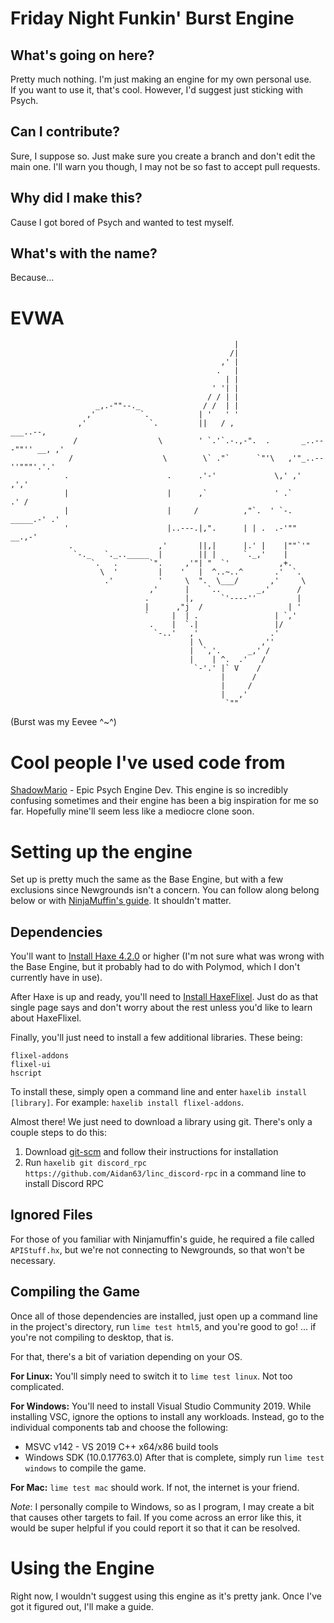# Friday Night Funkin' Burst Engine

## What's going on here?
Pretty much nothing. I'm just making an engine for my own personal use.  
If you want to use it, that's cool. However, I'd suggest just sticking with Psych.

## Can I contribute?
Sure, I suppose so. Just make sure you create a branch and don't edit the main one.
I'll warn you though, I may not be so fast to accept pull requests.

## Why did I make this?
Cause I got bored of Psych and wanted to test myself.

## What's with the name?
Because...

# EVWA
                                                      |
                                                     /|
                                                   ,' |
                                                  .   |
                                                    | |
                                                 ' '| |
                                                / / | |
                       _,.-""--._              / /  | |
                     ,'          `.           | '   ' '
                   ,'              `.         ||   / ,                         ___..--,
                  /                  \        ' `.'`.-.,-".  .       _..---""'' __, ,'
                 /                    \        \` ."`      `"'\   ,'"_..--''"""'.'.'
                .                      .      .'-'             \,' ,'         ,','
                |                      |      ,`               ' .`         .' /
                |                      |     /          ,"`.  ' `-. _____.-' .'
                '                      |..---.|,".      | | .  .-'""   __.,-'
                 .                   ,'       ||,|      |.' |    |""`'"
                  `-._   `._.._____  |        || |      `._,'    |
                      `.   .       `".     ,'"| "  `'           ,+.
                        \  '         |    '   |  ^..~..^       .'  `.
                         .'          '     \  ".  \___/       ,'     \
                                   ,'      |    `..        _,'      /
                                  .        |,      `'----''         |
                                  |      ,"j  /                   | '
                                  `     |  | .                 | `,'
                                   .    |  `.|                 |/
                                    `-..'   ,'                .'
                                            | \             ,''
                                            |  `,'.      _,' /
                                            |    | ^.  .'   /
                                             `-'.' |` V    /
                                                   |      /
                                                   |     /
                                                   |   ,'
                                                    `""
(Burst was my Eevee ^~^)

# Cool people I've used code from
[ShadowMario](https://github.com/ShadowMario) - Epic Psych Engine Dev. This engine is so incredibly confusing sometimes and their engine has been a big inspiration for me so far. 
Hopefully mine'll seem less like a mediocre clone soon.

# Setting up the engine
Set up is pretty much the same as the Base Engine, but with a few exclusions since Newgrounds isn't a concern. You can follow along belong below or with [NinjaMuffin's guide](https://github.com/FunkinCrew/Funkin). 
It shouldn't matter.

## Dependencies
You'll want to [Install Haxe 4.2.0](https://haxe.org/download/version/4.2.5/) or higher (I'm not sure what was wrong with the Base Engine, but it probably had to do with Polymod, which I don't currently have in use).

After Haxe is up and ready, you'll need to [Install HaxeFlixel](https://haxeflixel.com/documentation/install-haxeflixel/). Just do as that single page says and don't worry about the rest unless you'd like to learn about HaxeFlixel.

Finally, you'll just need to install a few additional libraries. These being:
```
flixel-addons
flixel-ui
hscript
```

To install these, simply open a command line and enter `haxelib install [library]`. For example: `haxelib install flixel-addons`.

Almost there! We just need to download a library using git. There's only a couple steps to do this:
1. Download [git-scm](https://git-scm.com/downloads) and follow their instructions for installation
2. Run `haxelib git discord_rpc https://github.com/Aidan63/linc_discord-rpc` in a command line to install Discord RPC

## Ignored Files
For those of you familiar with Ninjamuffin's guide, he required a file called `APIStuff.hx`, but we're not connecting to Newgrounds, so that won't be necessary.

## Compiling the Game
Once all of those dependencies are installed, just open up a command line in the project's directory, run `lime test html5`, and you're good to go! ... if you're not compiling to desktop, that is.

For that, there's a bit of variation depending on your OS.

**For Linux:** You'll simply need to switch it to `lime test linux`. Not too complicated.

**For Windows:** You'll need to install Visual Studio Community 2019. While installing VSC, ignore the options to install any workloads. Instead, go to the individual components tab and choose the following:
* MSVC v142 - VS 2019 C++ x64/x86 build tools
* Windows SDK (10.0.17763.0)
After that is complete, simply run `lime test windows` to compile the game.

**For Mac:** `lime test mac` should work. If not, the internet is your friend.

*Note*: I personally compile to Windows, so as I program, I may create a bit that causes other targets to fail. If you come across an error like this, it would be super helpful if you could report it so that it can be resolved.

# Using the Engine
Right now, I wouldn't suggest using this engine as it's pretty jank. Once I've got it figured out, I'll make a guide.
